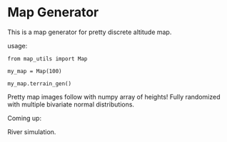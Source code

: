 # Map Generator

This is a map generator for pretty discrete altitude map.

usage:

`from map_utils import Map`

`my_map = Map(100)`

`my_map.terrain_gen()`

Pretty map images follow with numpy array of heights! Fully randomized with multiple bivariate normal distributions.

Coming up:

River simulation.

